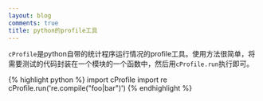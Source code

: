 ```yaml
---
layout: blog
comments: true
title: python的profile工具
---
```


`cProfile`是python自带的统计程序运行情况的profile工具。使用方法很简单，将需要测试的代码封装在一个模块的一个函数中，然后用`cProfile.run`执行即可。

{% highlight python %}
import cProfile
import re
cProfile.run('re.compile("foo|bar")')
{% endhighlight %}

